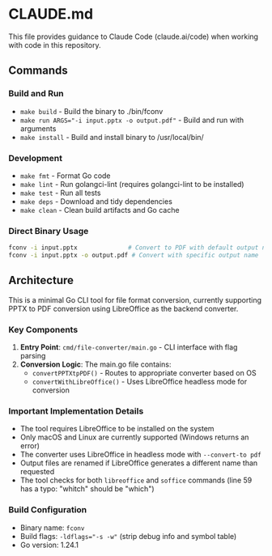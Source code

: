 # CLAUDE.md

This file provides guidance to Claude Code (claude.ai/code) when working with code in this repository.

## Commands

### Build and Run
- `make build` - Build the binary to ./bin/fconv
- `make run ARGS="-i input.pptx -o output.pdf"` - Build and run with arguments
- `make install` - Build and install binary to /usr/local/bin/

### Development
- `make fmt` - Format Go code
- `make lint` - Run golangci-lint (requires golangci-lint to be installed)
- `make test` - Run all tests
- `make deps` - Download and tidy dependencies
- `make clean` - Clean build artifacts and Go cache

### Direct Binary Usage
```bash
fconv -i input.pptx              # Convert to PDF with default output name
fconv -i input.pptx -o output.pdf # Convert with specific output name
```

## Architecture

This is a minimal Go CLI tool for file format conversion, currently supporting PPTX to PDF conversion using LibreOffice as the backend converter.

### Key Components

1. **Entry Point**: `cmd/file-converter/main.go` - CLI interface with flag parsing
2. **Conversion Logic**: The main.go file contains:
   - `convertPPTXtpPDF()` - Routes to appropriate converter based on OS
   - `convertWithLibreOffice()` - Uses LibreOffice headless mode for conversion

### Important Implementation Details

- The tool requires LibreOffice to be installed on the system
- Only macOS and Linux are currently supported (Windows returns an error)
- The converter uses LibreOffice in headless mode with `--convert-to pdf`
- Output files are renamed if LibreOffice generates a different name than requested
- The tool checks for both `libreoffice` and `soffice` commands (line 59 has a typo: "whitch" should be "which")

### Build Configuration
- Binary name: `fconv`
- Build flags: `-ldflags="-s -w"` (strip debug info and symbol table)
- Go version: 1.24.1